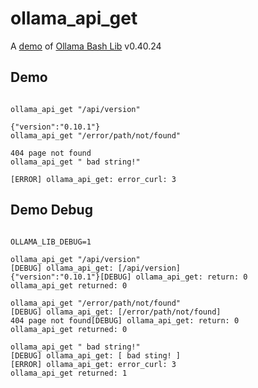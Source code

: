 # ollama_api_get

A [demo](../README.md#demos) of [Ollama Bash Lib](https://github.com/attogram/ollama-bash-lib) v0.40.24
## Demo
```

ollama_api_get "/api/version"

{"version":"0.10.1"}
ollama_api_get "/error/path/not/found"

404 page not found
ollama_api_get " bad string!"

[ERROR] ollama_api_get: error_curl: 3
```
## Demo Debug
```

OLLAMA_LIB_DEBUG=1

ollama_api_get "/api/version"
[DEBUG] ollama_api_get: [/api/version]
{"version":"0.10.1"}[DEBUG] ollama_api_get: return: 0
ollama_api_get returned: 0

ollama_api_get "/error/path/not/found"
[DEBUG] ollama_api_get: [/error/path/not/found]
404 page not found[DEBUG] ollama_api_get: return: 0
ollama_api_get returned: 0

ollama_api_get " bad string!"
[DEBUG] ollama_api_get: [ bad sting! ]
[ERROR] ollama_api_get: error_curl: 3
ollama_api_get returned: 1
```
